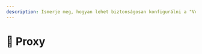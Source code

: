 ```yaml
---
description: Ismerje meg, hogyan lehet biztonságosan konfigurálni a "Velocity" proxy platformot.
---
```


# 🔀 Proxy
